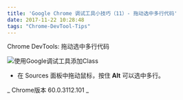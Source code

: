 ```yaml
---
title: 'Google Chrome 调试工具小技巧（11）- 拖动选中多行代码'
date: 2017-11-22 10:28:48
tags: "Chrome-DevTool-Tips"
---
```

Chrome DevTools:   拖动选中多行代码

![使用Google调试工具添加Class](/images/post-img/Chrome-DevTools-Tips/tip11.gif)

- 在 Sources 面板中拖动鼠标，按住 **Alt** 可以选中多行。


_ Chrome版本 60.0.3112.101 _